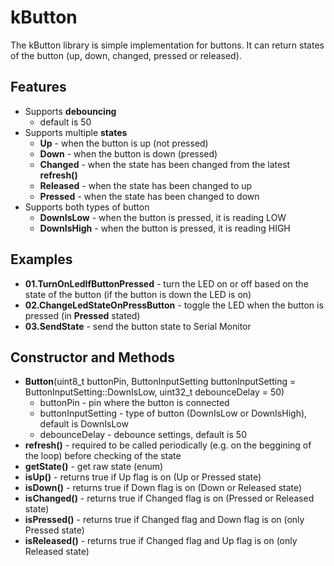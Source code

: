 # kButton
The kButton library is simple implementation for buttons. It can return states of the button (up, down, changed, pressed or released).

## Features
- Supports **debouncing**
  - default is 50
- Supports multiple **states**
  - **Up** - when the button is up (not pressed)
  - **Down** - when the button is down (pressed)
  - **Changed** - when the state has been changed from the latest **refresh()**
  - **Released** - when the state has been changed to up
  - **Pressed** - when the state has been changed to down
- Supports both types of button
  - **DownIsLow** - when the button is pressed, it is reading LOW
  - **DownIsHigh** - when the button is pressed, it is reading HIGH

## Examples
- **01.TurnOnLedIfButtonPressed** - turn the LED on or off based on the state of the button (if the button is down the LED is on)
- **02.ChangeLedStateOnPressButton** - toggle the LED when the button is pressed (in **Pressed** stated)
- **03.SendState** - send the button state to Serial Monitor

## Constructor and Methods
- **Button**(uint8_t buttonPin, ButtonInputSetting buttonInputSetting = ButtonInputSetting::DownIsLow, uint32_t debounceDelay = 50)
  - buttonPin - pin where the button is connected
  - buttonInputSetting - type of button (DownIsLow or DownIsHigh), default is DownIsLow
  - debounceDelay - debounce settings, default is 50
- **refresh()** - required to be called periodically (e.g. on the beggining of the loop) before checking of the state
- **getState()** - get raw state (enum)
- **isUp()** - returns true if Up flag is on (Up or Pressed state)
- **isDown()** - returns true if Down flag is on (Down or Released state)
- **isChanged()** - returns true if Changed flag is on (Pressed or Released state)
- **isPressed()** - returns true if Changed flag and Down flag is on (only Pressed state)
- **isReleased()** - returns true if Changed flag and Up flag is on (only Released state)
